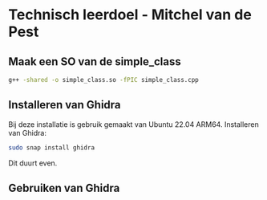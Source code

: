 # Technisch leerdoel - Mitchel van de Pest
## Maak een SO van de simple_class
```bash
g++ -shared -o simple_class.so -fPIC simple_class.cpp
```

## Installeren van Ghidra
Bij deze installatie is gebruik gemaakt van Ubuntu 22.04 ARM64.
Installeren van Ghidra:
```bash
sudo snap install ghidra
```
Dit duurt even.

## Gebruiken van Ghidra



